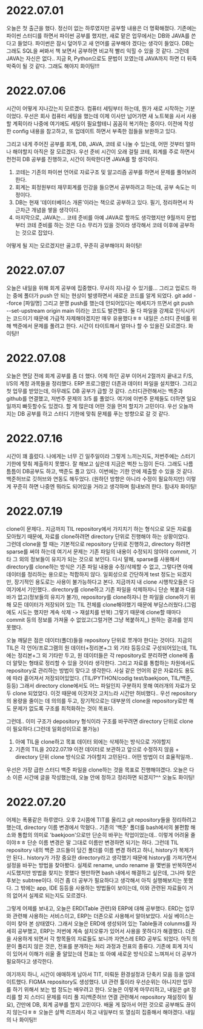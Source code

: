 # 2022.07.01
오늘은 첫 출근을 했다. 정신이 없는 하루였지만 공부할 내용은 더 명확해졌다.
기존에는 파이썬 스터디를 하면서 파이썬 공부를 했지만, 새로 맡은 업무에서는 DB와 JAVA를 쓴다고 들었다.
파이썬은 잠시 덮어두고 새 언어를 공부해야 겠다는 생각이 들었다.
DB는 그래도 SQL을 써봐서 책 보면서 공부하면 비교적 빨리 익힐 수 있을 것 같다.
그런데 JAVA는 자신은 없다.. 지금 R, Python으로도 문법이 꼬였는데 JAVA까지 하면 더 뒤죽박죽이 될 것 같다.
그래도 해야지 화이팅!!!

# 2022.07.06
시간이 어떻게 지나갔는지 모르곘다. 컴퓨터 세팅부터 하는데, 뭔가 새로 시작하는 기분이었다.
우선은 회사 컴퓨터 세팅을 했는데 이제 이사만 넘어가면 새 노트북을 사서 사용할 계획이라 나중에 여기에도 세팅이 필요할테니 꼼꼼히 복기하는 중이다.
이전에 작성한 config 내용을 참고하고, 또 업데이트 하면서 부족한 점들을 보완하고 있다.

그리고 내게 주어진 공부를 회계, DB, JAVA, 코테 로 나눌 수 있는데, 어떤 것부터 얼마나 해야할지 아직은 잘 모르겠다.
우선 준비 시간이 오래 걸릴 코테, 회계를 주로 하면서 천천히 DB 공부를 진행하고, 시간이 허락한다면 JAVA를 할 생각이다.

1) 코테는 기존의 파이썬 언어로 자료구조 및 알고리즘 공부를 하면서 문제를 풀어보려 한다.
2) 회계는 회정원부터 재무회계를 인강을 들으면서 공부하려고 하는데, 공부 속도는 미정이다.
3) DB는 현재 '데이터베이스 개론'이라는 책으로 공부하고 있다. 필기, 정리하면서 차근차근 개념을 쌓을 생각이다.
4) 마지막으로, JAVA는... 코테 준비를 아예 JAVA로 할까도 생각했지만 9월까지 문법부터 코테 준비를 하는 것은 다소 무리가 있을 것이라 생각해서 코테 이후에 공부하는 것으로 잡았다.

어떻게 될 지는 모르겠지만 골고루, 꾸준히 공부해야지 화이팅!

# 2022.07.07
오늘은 내일을 위해 회계 공부에 집중했다. 무사히 지나갈 수 있기를...
그리고 업로드 하는 중에 폴더가 push 안 되는 현상이 발생하면서 새로운 코드를 알게 되었다.
git add --force [파일명]
그리고 분명 push를 했는데 안되어있다는 메세지가 뜨면서
git push --set-upstream origin main
이라는 코드도 발견했다.
둘 다 파일을 강제로 인식시키는 코드이기 때문에 가급적 자제해야겠지만 매우 유용했다ㅎㅎ
내일은 스터디 준비를 위해 백준에서 문제를 풀려고 한다. 시간이 타이트해서 얼마나 할 수 있을진 모르겠다. 화이팅!!

# 2022.07.08
오늘은 면담 전에 회계 공부를 좀 더 했다. 어제 하던 공부 이어서 2절까지 끝내고 F/S, I/S의 계정 과목들을 정리했다.
ERP 프로그램인 더존과 데이터 파일을 설치했다.
그리고 첫 업무를 받았는데, 아무래도 DB 공부가 급할 것 같다.
스터디관련해서는 백준과 github를 연결했고, 저번주 문제의 3/5 를 풀었다. 여기에 이번주 문제들도 더하면 일요일까지 빠듯할수도 있겠다.
할 게 많은데 어떤 것을 먼저 할지가 고민이다. 우선 오늘까지는 DB 공부를 하고 스터디 기한에 맞춰 문제를 푸는 방향으로 갈 것 같다.

# 2022.07.16
시간이 꽤 흘렀다. 나에게는 너무 긴 일주일이라 그렇게 느끼는지도,
저번주에는 스터기 기한에 맞춰 제출하지 못했다.
잘 해보고 싶은데 지금은 벅찬 느낌이 든다.
그래도 나름 틈틈이 DB공부도 하고, 백준도 풀고 있다.
이번에는 기한 안에 제출할 수 있을 것 같다.
백준허브로 깃허브와 연동도 해두었다. (원하던 방향은 아니라 수정이 필요하지만)
이렇게 꾸준히 하면 나중엔 뭐라도 되어있을 거라고 생각하며 힘내보려 한다.
힘내자 화이팅!

# 2022.07.19
clone이 문제다..
지금까지 TIL repository에서 가지치기 하는 형식으로 모든 자료를 모아뒀기 때문에, 자료를 clone하려면 directory 단위로 진행해야 하는 상황이었다.  
그런데 clone을 할 때는 기본적으로 repository 단위로 진행하고, directory 하려면 sparse를 써야 하는데 여기서 문제는 기존 파일의 내용이 수정되지 않아야 commit, 기타 그 외의 정보들이 유지가 되는 것으로 보인다.
다시 말해, sparse를 사용해서 directory를 clone하는 방식은 기존 파일 내용을 수정/삭제할 수 없고, 그렇다면 아예 데이터를 정리하는 용으로는 적합하지 않다.
일회성으로 간단하게 test 정도는 되겠지만, 장기적인 용도로는 사용이 불가능하다고 본다.
지금까지 내 clone 시행착오들은 다 여기에서 기인했다..
directory를 clone하고 기존 파일을 삭제하자니 단순 복붙과 다를바가 없고(정보들의 유지가 불가),
repository를 clone하자니 한 파일을 clone하기 위해 모든 데이터가 저장되어 있는 TIL 전체를 clone해야했기 때문에 부담스러웠다.(그럼에도 시도는 했지만 계속 삭제 -> 재설치를 반복)
그렇기 때문에 clone할 때마다 commit 등의 정보를 가져올 수 없었고(그럴거면 그냥 복붙하지,,) 원하는 결과를 얻지 못했다.

오늘 깨달은 점은 데이터(폴더)들을 repository 단위로 쪼개야 한다는 것이다.
지금의 TIL은 각 언어/프로그램의 원 데이터+정리본+그 외 기타 등등으로 구성되어있는데,
TIL에는 정리본+그 외 기타만 두고, 원 데이터들은 각 repository로 분리하면 clone에 좀 더 알맞는 형태로 정리할 수 있을 것이라 생각한다.
그리고 자료를 통합하는 차원에서도 repository로 관리하는 방법이 맞다고 생각한다.
사실 같은 언어의 같은 자료라도 용도에 따라 흩어져서 저장되어있었다. (TIL/PYTHON/codig test/baekjoon, TIL/백준, 등등)
그래서 directory clone에서도 어느 파일인지 구분하지 못해 여러개의 자료가 모두 clone 되었었다. 이것 때문에 이것저것 고치느라 시간만 허비했다..
우선 repository의 용량을 줄이는 데 의의를 두고, 장기적으로는 대부분의 clone을 repository로만 해도 문제가 없도록 구조를 최적화하는 것이 목표다.

그런데.. 이미 구조가 depository 형식이라 구조를 바꾸려면 directory 단위로 clone이 필요하다.(그런데 일회성이므로 불가능)
1. 아예 TIL을 clone하고 목표 데이터 외에는 삭제하는 방식으로 가야할지
2. 기존의 TIL을 2022.07.19 이전 데이터로 보관하고 앞으로 수정하지 않음 + directory 단위 clone 방식으로 가야할지
고민된다.. 어떤 방법이 더 효율적일까..

우선은 가장 급한 스터디 백준 파일을 clone하는 것을 목표로 진행해야겠다.
오늘은 다소 이른 시간에 글을 작성했는데, 오늘 안에 정하고 정리하면 되겠지?^^
오늘도 화이팅!

# 2022.07.20
어제는 폭풍같은 하루였다.
오후 2시쯤에 TIT를 올리고 git repository들을 정리하려고 했는데, directory 이름 변경에서 막혔다..
기존의 '백준' 폴더를 bash에서의 불편함 해소와 통합의 의미로 'baekjoon'으로만 단순히 바꾸는 작업이었는데.. 이렇게 어려울 줄이야ㅎㅎ
단순 이름 변경은 말 그대로 이름만 변경하면 되기는 하다.
그런데 TIL repository 내의 백준 코드들이 담긴 폴더를 이름 변경 하려고 하니, history가 복제가 안 된다..
history가 가장 중요한 directory라고 생각했기 때문에 history를 가져가면서 설정을 바꾸는 방법을 찾아봤다.
실제로 rename, undo rename 을 몇번을 반복하면서 시도했지만 방법을 찾지는 못했다
웬만하면 bash 내에서 해결하고 싶은데, 그나마 찾은 후보는 subtree이다. 이건 좀 더 공부가 필요하다고 생각해서 아직 실행해보지는 못했다.
그 밖에는 app, IDE 등등을 사용하는 방법들이 보이는데, 이와 관련된 자료들이 거의 없어서 실제로 되는지도 모르겠다.

그렇게 어제를 보내고, 오늘은 ERD(Table 관련)와 ERP에 대해 공부했다.
ERD는 업무와 관련해 사용하는 서비스이고, ERP는 더존으로 사용해서 알아보았다.
사실 베이스는 이미 찾아 본 상태였다.
그래서 오늘은 ERD에 생성되어 있는 Table들과 colunms를 자세히 공부했고,
ERP는 저번에 계속 설치오류가 있어서 사용을 못하다가 해결했다.
더존을 사용하게 되면서 각 항목들의 자료들도 보니까 자연스레 ERD 공부도 되었다.
아직 의문이 풀리지 않은 것은, 전표를 분개하는 처리 과정과 전표의 종류다.
기존에 회계 지식이 있어서 이해가 쉬울 줄 알았는데 전표는 또 아예 새로운 방식으로 느껴져서 더 공부가 필요하다고 생각한다.

여기까지 하니, 시간이 애매하게 남아서 TIT, 미뤄둔 환경설정과 단축키 모음 등을 업데이트했다.
FIGMA repository도 생성했다. UI 관련 툴이라 우선순위는 아니지만 업무를 하기 위해서 보는 법 정도는 배우려고 한다.
오늘은 이렇게 마무리하고, 내일은 git 정리를 할 지 스터디 문제를 미리 풀 지(백준허브 연결 관련해서 repository 재설정이 필요), 간만에 DB, 회계 공부를 할지 고민이다.
배울 게 많아서 어떤 것으로 공부해도 끊이지 않는다ㅎㅎ
오늘은 살짝 리프레시 하고 내일부터 또 열심히 집중해서 해야겠다. 내일의 나 화이팅!!
